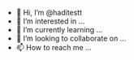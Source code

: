- 👋 Hi, I’m @haditestt
- 👀 I’m interested in ...
- 🌱 I’m currently learning ...
- 💞️ I’m looking to collaborate on ...
- 📫 How to reach me ...

<!---
haditestt/haditestt is a ✨ special ✨ repository because its `README.md` (this file) appears on your GitHub profile.
You can click the Preview link to take a look at your changes.
--->
